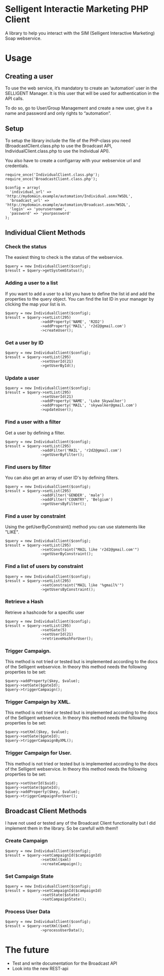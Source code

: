 # Selligent Interactie Marketing PHP Client
A library to help you interact with the SIM (Selligent Interactive Marketing) Soap webservice.

# Usage
## Creating a user
To use the web service, it’s mandatory to create an ‘automation’ user in the SELLIGENT Manager. It is this 
user that will be used for authentication in the API calls. 

To do so, go to User/Group Management and create a new user, give it a name and password and only 
rights to “automation”.

## Setup
To setup the library include the file of the PHP-class you need (BroadcastClient.class.php to use the Broadcast API, IndividualClient.class.php to use the Individual API).

You also have to create a configarray with your webservice url and credentials.

```
require_once('IndividualClient.class.php');
require_once('BroadcastClient.class.php');

$config = array(
  'individual_url' => 'http://mydomain.example/automation/Individual.asmx?WSDL',
  'broadcast_url' => 'http://mydomain.example/automation/Broadcast.asmx?WSDL',
  'login' => 'yourusername',
  'password' => 'yourpassword'
);
```

## Individual Client Methods
### Check the status
The easiest thing to check is the status of the webservice.

```
$query = new IndividualClient($config);
$result = $query->getSystemStatus();
```

### Adding a user to a list
If you want to add a user to a list you have to define the list id and add the properties to the query object. You can find the list ID in your manager by clicking the map your list is in.

```
$query = new IndividualClient($config);
$result = $query->setList(295)
                ->addProperty('NAME', 'R2D2')
                ->addProperty('MAIL', 'r2d2@gmail.com')
                ->createUser();
```

### Get a user by ID
```
$query = new IndividualClient($config);
$result = $query->setList(295)
                ->setUserId(21)
                ->getUserById();
```

### Update a user
```
$query = new IndividualClient($config);
$result = $query->setList(295)
                ->setUserId(21)
                ->addProperty('NAME', 'Luke Skywalker')
                ->addProperty('MAIL', 'skywalker@gmail.com')
                ->updateUser();
```

### Find a user with a filter
Get a user by defining a filter.
```
$query = new IndividualClient($config);
$result = $query->setList(295)
                ->addFilter('MAIL', 'r2d2@gmail.com')
                ->getUserByFilter(); 
```

### Find users by filter
You can also get an array of user ID's by defining filters.
```
$query = new IndividualClient($config);
$result = $query->setList(295)
                ->addFilter('GENDER', 'male')
                ->addFilter('COUNTRY', 'Belgium')
                ->getUsersByFilter();
```

### Find a user by constraint
Using the getUserByConstraint() method you can use statements like "LIKE".
```
$query = new IndividualClient($config);
$result = $query->setList(295)
                ->setConstraint("MAIL like 'r2d2@gmail.com'")
                ->getUserByConstraint();
```

### Find a list of users by constraint
```
$query = new IndividualClient($config);
$result = $query->setList(295)
                ->setConstraint("MAIL like '%gmail%'")
                ->getUsersByConstraint();
```

### Retrieve a Hash
Retrieve a hashcode for a specific user
```
$query = new IndividualClient($config);
$result = $query->setList(295)
                ->setGate(5)
                ->setUserId(21)
                ->retrieveHashForUser();
```

### Trigger Campaign.
This method is not tried or tested but is implemented according to the docs of the Selligent webservice. In theory this method needs the following properties to be set:
```
$query->addProperty($key, $value);
$query->setGate($gateId);
$query->triggerCampaign();
```

### Trigger Campaign by XML.
This method is not tried or tested but is implemented according to the docs of the Selligent webservice. In theory this method needs the following properties to be set:
```
$query->setXml($key, $value);
$query->setGate($gateId);
$query->triggerCampaignByXML();
```

### Trigger Campaign for User.
This method is not tried or tested but is implemented according to the docs of the Selligent webservice. In theory this method needs the following properties to be set:
```
$query->setUserId($uid);
$query->setGate($gateId);
$query->addProperty($key, $value);
$query->triggerCampaignForUser();
```

## Broadcast Client Methods
I have not used or tested any of the Broadcast Client functionality but I did implement them in the library. So be carefull with them!!

### Create Campaign
```
$query = new IndividualClient($config);
$result = $query->setCampaignId($campaignId)
                ->setXml($xml)
                ->createCampaign();
```

### Set Campaign State
```
$query = new IndividualClient($config);
$result = $query->setCampaignId($campaignId)
                ->setState($state)
                ->setCampaignState();
```

### Process User Data
```
$query = new IndividualClient($config);
$result = $query->setXml($xml)
                ->processUserData();
```

# The future
- Test and write documentation for the Broadcast API
- Look into the new REST-api